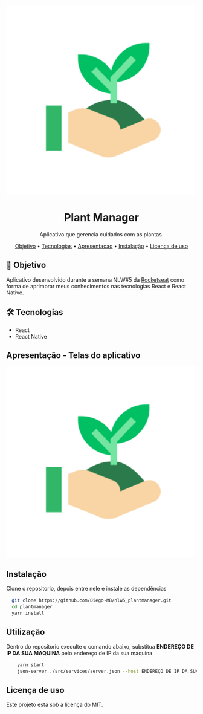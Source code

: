 ![Logo do Aplicativo](./doc-readme/icon.png)
<h1 align="center">Plant Manager</h1>
<p align="center">Aplicativo que gerencia cuidados com as plantas.</p>

<p align="center">
 <a href="#objetivo">Objetivo</a> •
 <a href="#tecnologias">Tecnologias</a> •
 <a href="#apresentacao">Apresentacao</a> • 
 <a href="#instalacao">Instalação</a> • 
 <a href="#licenca">Licença de uso</a>
</p>

<h2 id="objetivo">🎯 Objetivo</h2>
<p>Aplicativo desenvolvido durante a semana NLW#5 da <a href="https://rocketseat.com.br/">Rocketseat</a> como forma de aprimorar meus conhecimentos nas tecnologias React e React Native.</p>

<h2 id="tecnologias">🛠 Tecnologias</h2>

<ul>
  <li>React</li>
  <li>React Native</li>
</ul>

<h2 id="apresentacao">Apresentação - Telas do aplicativo</h2>

<img src="./doc-readme/icon.png">

<h2 id="instalacao">Instalação</h2>

Clone o repositorio, depois entre nele e instale as dependências 
```Bash 
  git clone https://github.com/Diego-MB/nlw5_plantmanager.git
  cd plantmanager
  yarn install 
```

## Utilização

Dentro do repositorio execulte o comando abaixo, substitua **ENDEREÇO DE IP DA SUA MAQUINA** pelo endereço de IP da sua maquina
```Bash 
    yarn start
    json-server ./src/services/server.json --host ENDEREÇO DE IP DA SUA MAQUINA --port 3333
```

<h2 id="licenca">Licença de uso</h2>
<p>Este projeto está sob a licença do MIT.</p>